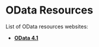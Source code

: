 # OData Resources

List of OData resources websites:

- [**OData 4.1**](https://www.odata.org/documentation/)
